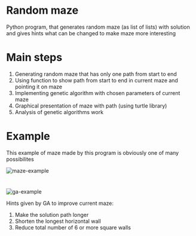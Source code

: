 # Random maze
Python program, that generates random maze (as list of lists) with solution and gives hints what can be changed to make maze more interesting

# Main steps
1. Generating random maze that has only one path from start to end
2. Using function to show path from start to end in current maze and pointing it on maze
3. Implementing genetic algorithm with chosen parameters of current maze
4. Graphical presentation of maze with path (using turtle library)
5. Analysis of genetic algorithms work

# Example
This example of maze made by this program is obviously one of many possibilites

![maze-example](https://user-images.githubusercontent.com/123515299/215359005-2b65964f-67c4-45e2-9932-5ad1778b1dd5.png)
#
![ga-example](https://user-images.githubusercontent.com/123515299/215359043-a26357f6-bad1-4950-be54-b0227b758f58.png)

Hints given by GA to improve current maze:
1. Make the solution path longer
2. Shorten the longest horizontal wall
3. Reduce total number of 6 or more square walls
